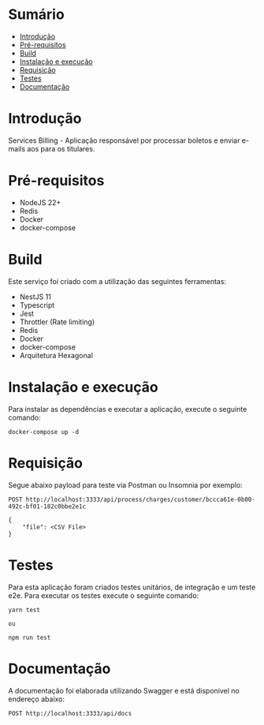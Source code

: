 Sumário
=======

<!--ts-->
   * [Introdução](#Introdução)
   * [Pré-requisitos](#Pré-requisitos)
   * [Build](#Build)
   * [Instalação e execução](#Instalação_e_execução)
   * [Requisição](#Requisição)
   * [Testes](#Testes)
   * [Documentação](#Documentação)
<!--te-->

Introdução
==========

Services Billing - Aplicação responsável por processar boletos e enviar e-mails aos para os titulares.

Pré-requisitos
==============

- NodeJS 22+
- Redis
- Docker
- docker-compose

Build
=====

Este serviço foi criado com a utilização das seguintes ferramentas:

- NestJS 11
- Typescript
- Jest
- Throttler (Rate limiting)
- Redis
- Docker
- docker-compose
- Arquitetura Hexagonal

Instalação e execução
==========

Para instalar as dependências e executar a aplicação, execute o seguinte comando:

```
docker-compose up -d

```

Requisição
========

Segue abaixo payload para teste via Postman ou Insomnia por exemplo:

`POST http://localhost:3333/api/process/charges/customer/bccca61e-0b00-492c-bf01-182c0bbe2e1c`

```
{
	"file": <CSV File>
}
```

Testes
======

Para esta aplicação foram criados testes unitários, de integração e um teste e2e. Para executar os testes execute o seguinte comando:


```
yarn test

ou

npm run test
```

Documentação
======

A documentação foi elaborada utilizando Swagger e está disponível no endereço abaixo:

`POST http://localhost:3333/api/docs`
